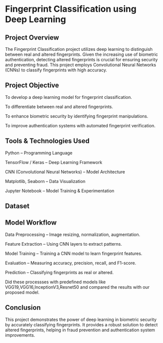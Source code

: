 # Fingerprint Classification using Deep Learning 

## Project Overview
The Fingerprint Classification project utilizes deep learning to distinguish between real and altered fingerprints. Given the increasing use of biometric authentication, detecting altered fingerprints is crucial for ensuring security and preventing fraud. This project employs Convolutional Neural Networks (CNNs) to classify fingerprints with high accuracy.

## Project Objective
To develop a deep learning model for fingerprint classification.

To differentiate between real and altered fingerprints.

To enhance biometric security by identifying fingerprint manipulations.

To improve authentication systems with automated fingerprint verification.

## Tools & Technologies Used
Python – Programming Language

TensorFlow / Keras – Deep Learning Framework

CNN (Convolutional Neural Networks) – Model Architecture

Matplotlib, Seaborn – Data Visualization

Jupyter Notebook – Model Training & Experimentation

## Dataset

## Model Workflow
Data Preprocessing – Image resizing, normalization, augmentation.

Feature Extraction – Using CNN layers to extract patterns.

Model Training – Training a CNN model to learn fingerprint features.

Evaluation – Measuring accuracy, precision, recall, and F1-score.

Prediction – Classifying fingerprints as real or altered.

Did these processses with predefined models like VGG19,VGG16,InceptionV3,Resnet50 and compared the results with our proposed model. 

## Conclusion
This project demonstrates the power of deep learning in biometric security by accurately classifying fingerprints. It provides a robust solution to detect altered fingerprints, helping in fraud prevention and authentication system improvements.
